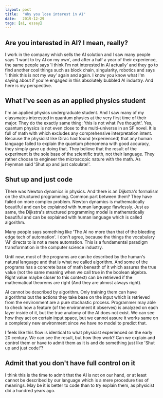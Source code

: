 ```yaml
---
layout: post
title:  "Why you lose interest in AI"
date:   2019-12-29
tags: [ai, essay]
---
```


## Are you interested in AI? I mean, really?

I work in the company which sells the AI solution and I saw many people says 'I want to try AI on my own', and after a half a year of their experience, the same people says 'I think I'm not interested in AI actually' and they go to find another cool things such as block chain, singularity, robotics and says 'I think this is not my way' again and again. I know you know what I'm saying about if you're engaged in this absolutely bubbled AI industry. And here is my perspective.

## What I've seen as an applied physics student

I'm an applied physics undergraduate student. And I saw many of my classmates interested in quantum physics at the very first time of their major. They do the exactly same thing: 'this is not what I've thought'. Yes, quantum physics is not even close to the multi-universe in an SF novel. It is full of math with which excludes any comprehensive interpretation intent. Because the physicist like Dirac had found (experienced) that any human language failed to explain the quantum phenomena with good accuracy, they simply gave up doing that. They believe that the result of the experiment is the sole base of the scientific truth, not their language. They rather choose to engineer the microscopic nature with the math. As Feynman said 'Shut up and just calculate!'.

## Shut up and just code

There was Newton dynamics in physics. And there is an Dijkstra's formalism on the structured programming. Common part between them? They have failed on more complex problem. Newton dynamics is mathematically beautiful and can be explained with human language flawlessly. Just as same, the Dijkstra's structured programming model is mathematically beautiful and can be explained with human language which is called algorithm.

Many people says something like 'The AI no more than that of the bleeding edge tech of automation'. I don't agree, because the things the vocabulary 'AI' directs to is not a mere automation. This is a fundamental paradigm transformation in the computer science industry.

Until now, most of the programs are can be described by the human's natural language and that is what we called algorithm. And some of the programs has a concrete base of math beneath of it which assures the true value (not the same meaning when we call true in the boolean algebra. Right value maybe closer to this context) can be retrieved if the mathematical theorems are right (And they are almost always right).

AI cannot be described by algorithm. Only training them can have algorithms but the actions they take base on the input which is retrieved from the environment are a pure stochastic process. Programmer may able to check how a feature (of the environment it observes) is analyzed on each layer inside of it, but the true anatomy of the AI does not exist. We can see how they act on certain input space, but we cannot assure it works same on a completely new environment since we have no model to predict that.

I feels like this flow is identical to what physicist experienced on the early 20 century. We can see the result, but how they work? Can we explain and control them or have to admit them as it is and do something just like 'Shut up and just code!'?

## Admit that you don't have full control on it

I think this is the time to admit that the AI is not on our hand, or at least cannot be described by our language which is a mere procedure ties of meanings. May be it is better to code than to try explain them, as physicist did a hundred years ago.
